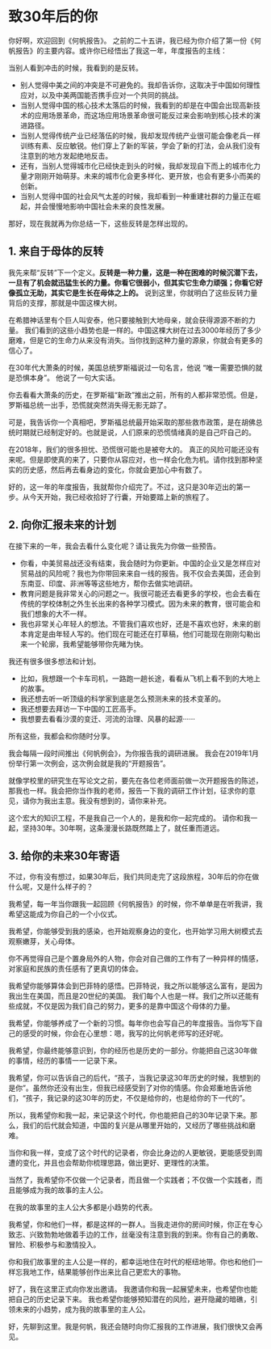 # 致30年后的你

你好啊，欢迎回到《何帆报告》。
之前的二十五讲，我已经为你介绍了第一份《何帆报告》的主要内容。或许你已经悟出了我这一年，年度报告的主线：

当别人看到冲击的时候，我看到的是反转。

- 别人觉得中美之间的冲突是不可避免的。我却告诉你，这取决于中国如何理性应对，以及中美两国能否携手应对一个共同的挑战。
- 当别人觉得中国的核心技术太落后的时候，我看到的却是在中国会出现高新技术的应用场景革命，而这场应用场景革命很可能反过来会影响到核心技术的演进路径。
- 当别人觉得传统产业已经落伍的时候，我却发现传统产业很可能会像老兵一样训练有素、反应敏锐。他们穿上了新的军装，学会了新的打法，会从我们没有注意到的地方发起绝地反击。
- 还有，当别人觉得城市化已经快走到头的时候，我却发现自下而上的城市化力量才刚刚开始萌芽。未来的城市化会更多样化、更开放，也会有更多小而美的创新。
- 当别人觉得中国的社会风气太差的时候，我却看到一种重建社群的力量正在崛起，并会慢慢地影响中国社会未来的良性发展。

那好，现在我就再为你总结一下，这些反转是怎样出现的。

## 1. 来自于母体的反转

我先来帮“反转”下一个定义。**反转是一种力量，这是一种在困难的时候沉潜下去，一旦有了机会就迅猛生长的力量。你看它很弱小，但其实它生命力顽强；你看它好像孤立无助，其实它是生长在母体之上的。**
说到这里，你就明白了这些反转力量背后的支撑，那就是中国这棵大树。

在希腊神话里有个巨人叫安泰，他只要接触到大地母亲，就会获得源源不断的力量。
我们看到的这些小趋势也是一样的。中国这棵大树在过去3000年经历了多少磨难，但是它的生命力从来没有消失。当你找到这种力量的源泉，你就会有更多的信心了。

在30年代大萧条的时候，美国总统罗斯福说过一句名言，他说 “唯一需要恐惧的就是恐惧本身”。
他说了一句大实话。

你去看看大萧条的历史，在罗斯福“新政”推出之前，所有的人都非常恐慌。但是，罗斯福总统一出手，恐慌就突然消失得无影无踪了。

可是，我告诉你一个真相吧，罗斯福总统最开始采取的那些救市政策，是在胡佛总统时期就已经制定好的。也就是说，人们原来的恐慌情绪真的是自己吓自己的。

在2018年，我们的很多担忧、恐慌很可能也是被夸大的。
真正的风险可能还没有来呢。但是即使真的来了，只要你从容应对，也一样会化危为机。请你找到那种坚实的历史感，然后再去看身边的变化，你就会更加心中有数了。

好的，这一年的年度报告，我就帮你介绍完了。不过，这只是30年迈出的第一步。从今天开始，我已经收拾好了行囊，开始要踏上新的旅程了。

## 2. 向你汇报未来的计划

在接下来的一年，我会去看什么变化呢？请让我先为你做一些预告。

- 你看，中美贸易战还没有结束，我会随时为你更新。中国的企业又是怎样应对贸易战的风险呢？我也为你带回来来自一线的报告。我不仅会去美国，还会到东南亚、印度、非洲等等这些地方，帮你去做实地调研。
- 教育问题是我非常关心的问题之一。我很可能还去看更多的学校，也会去看在传统的学校体制之外生长出来的各种学习模式。因为未来的教育，很可能会和我们想象的大不一样。
- 我也非常关心年轻人的想法。不管我们喜欢也好，还是不喜欢也好，未来的剧本肯定是由年轻人写的。他们现在可能还在打草稿，他们可能现在刚刚勾勒出来一个轮廓，我希望能够带你先睹为快。

我还有很多很多想法和计划。

- 比如，我想跟一个卡车司机，一路跑一趟长途，看看从飞机上看不到的大地上的故事。
- 我还想去听一听顶级的科学家到底是怎么预测未来的技术变革的。
- 我还想要去拜访一下中国的工匠高手。
- 我想要去看看沙漠的变迁、河流的治理、风暴的起源······

所有这些，我都会和你随时分享。

我会每隔一段时间推出《何帆例会》，为你报告我的调研进展。
我会在2019年1月份举行第一次例会，这次例会就是我的“开题报告”。

就像学校里的研究生在写论文之前，要先在各位老师面前做一次开题报告的陈述，那我也一样。我会把你当作我的老师，报告一下我的调研工作计划，征求你的意见，请你为我出主意。我没有想到的，请你来补充。

这个宏大的知识工程，不是我自己一个人的，是我和你一起完成的。
请你和我一起，坚持30年。30年啊，这条漫漫长路既然踏上了，就任重而道远。

## 3. 给你的未来30年寄语

不过，你有没有想过，如果30年后，我们共同走完了这段旅程，30年后的你在做什么呢，又是什么样子的？

我希望，每一年当你跟我一起回顾《何帆报告》的时候，你不单单是在听我讲，我希望这能成为你自己的一个小仪式。

我希望，你能够受到我的感染，也开始观察身边的变化，也开始学习用大树模式去观察嫩芽，关心母体。

你不再觉得自己是个置身局外的人物，你会对自己做的工作有了一种异样的情感，对家庭和民族的责任感有了更真切的体会。

我希望你能够算体会到巴菲特的感悟。巴菲特说，我之所以能够这么富有，是因为我出生在美国，而且是20世纪的美国。
我们每个人也是一样。我们之所以还能有些成就，不仅是因为我们自己的努力，更多的是靠中国这个母体的力量。

我希望，你能够养成了一个新的习惯。每年你也会写自己的年度报告。当你写下自己的感受的时候，你会在心里想：嗯，我写的比何帆老师写的还好呢。

我希望，你最终能够意识到，你的经历也是历史的一部分。你能把自己这30年做的事情，经历的事情一一记录下来。

我希望，你可以告诉自己的后代，“孩子，当我记录这30年历史的时候，我想到的是你”。虽然你还没有出生，但我已经感受到了对你的情感。你会郑重地告诉他们，“孩子，我记录的这30年的历史，不仅是给你的，也是给你的下一代的”。

所以，我希望你和我一起，来记录这个时代，你也能把自己的30年记录下来。那么，我们的后代就会知道，中国的复兴是从哪里开始的，又经历了哪些挑战和磨难。

当你和我一样，变成了这个时代的记录者，你会比身边的人更敏锐，更能感受到周遭的变化，并且也会帮助你梳理思路，做出更好、更理性的决策。

当然了，我希望你不仅做一个记录者，而且做一个实践者；不仅做一个实践者，而且能够成为我的故事的主人公。

在我的故事里的主人公大多都是小趋势的代表。

我希望，你和他们一样，都是这样的一群人。当我走进你的房间时候，你正在专心致志、兴致勃勃地做着手边的工作，丝毫没有注意到我的到来。你有自己的勇敢、冒险、积极参与和激情投入。

你和我们故事里的主人公是一样的，都幸运地住在时代的枢纽地带。你也和他们一样忘我地工作，结果能够创作出来比自己更宏大的事物。

好了，我在这里正式向你发出邀请。
我邀请你和我一起展望未来，也希望你也能把自己的历史记录下来。
我也希望你能够预知潜在的风险，避开隐藏的暗礁，引领未来的小趋势，成为我的故事里的主人公。

好，先聊到这里。我是何帆，我还会随时向你汇报我的工作进展，我们很快又会再见。